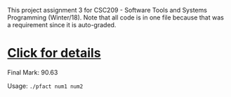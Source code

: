 This project assignment 3 for CSC209 - Software Tools and Systems Programming (Winter/18). Note that all code is in one file because that was a requirement since it is auto-graded. 

# [Click for details](https://archive.is/PMM4t)
Final Mark: 90.63

Usage: `./pfact num1 num2`
